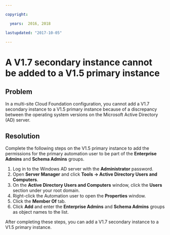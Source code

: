 ```yaml
---

copyright:

  years:  2016, 2018

lastupdated: "2017-10-05"

---
```


# A V1.7 secondary instance cannot be added to a V1.5 primary instance

## Problem
In a multi-site Cloud Foundation configuration, you cannot add a V1.7 secondary instance to a V1.5 primary instance because of a discrepancy between the operating system versions on the Microsoft Active Directory (AD) server.

## Resolution
Complete the following steps on the V1.5 primary instance to add the permissions for the primary automation user to be part of the **Enterprise Admins** and **Schema Admins** groups.

1. Log in to the Windows AD server with the **Administrator** password.
2. Open **Server Manager** and click **Tools -> Active Directory Users and Computers**.
4. On the **Active Directory Users and Computers** window, click the **Users** section under your root domain.
5. Right-click the Automation user to open the **Properties** window.
6. Click the **Member Of** tab.
7. Click **Add** and enter the **Enterprise Admins** and **Schema Admins** groups as object names to the list.  

After completing these steps, you can add a V1.7 secondary instance to a V1.5 primary instance.
